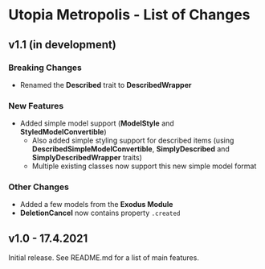 # Utopia Metropolis - List of Changes

## v1.1 (in development)
### Breaking Changes
- Renamed the **Described** trait to **DescribedWrapper**
### New Features
- Added simple model support (**ModelStyle** and **StyledModelConvertible**)
    - Also added simple styling support for described items 
      (using **DescribedSimpleModelConvertible**, **SimplyDescribed** and 
      **SimplyDescribedWrapper** traits)
    - Multiple existing classes now support this new simple model format
### Other Changes
- Added a few models from the **Exodus Module**
- **DeletionCancel** now contains property `.created`

## v1.0 - 17.4.2021
Initial release. See README.md for a list of main features.
